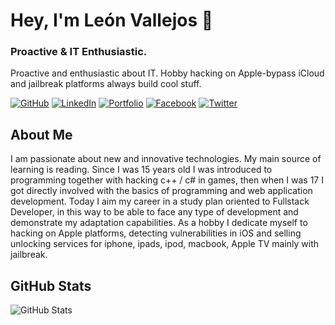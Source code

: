 # Hey, I'm León Vallejos 👋

### Proactive & IT Enthusiastic.

Proactive and enthusiastic about IT.
Hobby hacking on Apple-bypass iCloud and jailbreak platforms always build cool stuff.

[![GitHub](https://img.shields.io/badge/GitHub-leonvallejos-black)](https://github.com/leonvallejos)
[![LinkedIn](https://img.shields.io/badge/LinkedIn-leonvallejos-blue)](https://www.linkedin.com/in/leonvallejos/)
[![Portfolio](https://img.shields.io/badge/Portfolio-leonvallejos-black)](https://leonvallejos.tech/)
[![Facebook](https://img.shields.io/badge/Facebook-dev.leonvallejos-blue)](https://www.facebook.com/dev.leonvallejos/)
[![Twitter](https://img.shields.io/badge/Twitter-devleonvallejos-blue)](https://twitter.com/devleonvallejos/)

## About Me

I am passionate about new and innovative technologies. My main source of learning is reading. Since I was 15 years old I was introduced to programming together with hacking c++ / c# in games, then when I was 17 I got directly involved with the basics of programming and web application development. Today I aim my career in a study plan oriented to Fullstack Developer, in this way to be able to face any type of development and demonstrate my adaptation capabilities.
As a hobby I dedicate myself to hacking on Apple platforms, detecting vulnerabilities in iOS and selling unlocking services for iphone, ipads, ipod, macbook, Apple TV mainly with jailbreak.

## GitHub Stats

![GitHub Stats](https://github-readme-stats.vercel.app/api?username=leonvallejos&&show_icons=true)

